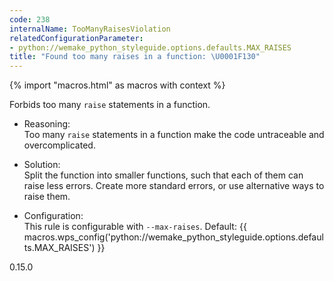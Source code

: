 ```yaml
---
code: 238
internalName: TooManyRaisesViolation
relatedConfigurationParameter:
- python://wemake_python_styleguide.options.defaults.MAX_RAISES
title: "Found too many raises in a function: \U0001F130"
---
```


{% import "macros.html" as macros with context %}

Forbids too many `raise` statements in a function.

  - Reasoning:  
    Too many `raise` statements in a function make the code untraceable
    and overcomplicated.

  - Solution:  
    Split the function into smaller functions, such that each of them
    can raise less errors. Create more standard errors, or use
    alternative ways to raise them.

  - Configuration:  
    This rule is configurable with `--max-raises`. Default:
    {{ macros.wps_config('python://wemake_python_styleguide.options.defaults.MAX_RAISES') }}

<div class="versionadded">

0.15.0

</div>